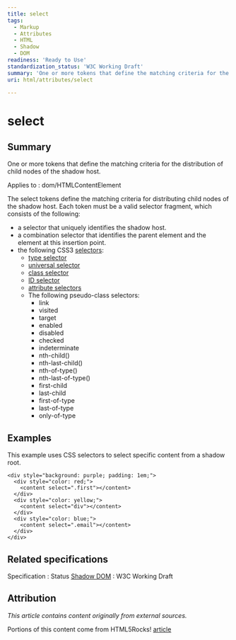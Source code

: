 ```yaml
---
title: select
tags:
  - Markup
  - Attributes
  - HTML
  - Shadow
  - DOM
readiness: 'Ready to Use'
standardization_status: 'W3C Working Draft'
summary: 'One or more tokens that define the matching criteria for the distribution of child nodes of the shadow host.'
uri: html/attributes/select

---
```

# select

## Summary

One or more tokens that define the matching criteria for the distribution of child nodes of the shadow host.

Applies to
:   dom/HTMLContentElement

The select tokens define the matching criteria for distributing child nodes of the shadow host. Each token must be a valid selector fragment, which consists of the following:

-   a selector that uniquely identifies the shadow host.
-   a combination selector that identifies the parent element and the element at this insertion point.
-   the following CSS3 [selectors](/css/selectors):
    -   [type selector](/css/selectors/type)
    -   [universal selector](/css/selectors/universal_selector)
    -   [class selector](/css/selectors/class_selector)
    -   [ID selector](/css/selectors/id_selector)
    -   [attribute selectors](/css/selectors/attribute_selector)
    -   The following pseudo-class selectors:
        -   link
        -   visited
        -   target
        -   enabled
        -   disabled
        -   checked
        -   indeterminate
        -   nth-child()
        -   nth-last-child()
        -   nth-of-type()
        -   nth-last-of-type()
        -   first-child
        -   last-child
        -   first-of-type
        -   last-of-type
        -   only-of-type

## Examples

This example uses CSS selectors to select specific content from a shadow root.

``` {.html}
<div style="background: purple; padding: 1em;">
  <div style="color: red;">
    <content select=".first"></content>
  </div>
  <div style="color: yellow;">
    <content select="div"></content>
  </div>
  <div style="color: blue;">
    <content select=".email"></content>
  </div>
</div>
```

## Related specifications

Specification
:   Status
[Shadow DOM](http://www.w3.org/TR/2012/WD-shadow-dom-20120522/)
:   W3C Working Draft

## Attribution

*This article contains content originally from external sources.*

Portions of this content come from HTML5Rocks! [article](http://www.html5rocks.com/en/tutorials/webcomponents/shadowdom/)

